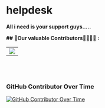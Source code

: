 # helpdesk
**All i need is your support guys.....**


**## 📌Our valuable Contributors👩‍💻👨‍💻 : <a name="contributors"></a>**
<table align="center">
<tr>
<td>
<a href="https://github.com/aman5062/helpdesk_bca/graphs/contributors" align="center">
  <img src="https://contributors-img.web.app/image?repo=aman5062/helpdesk_bca" /> 
</a>
  
</td>
</tr>
</table>
<br><br>

### GitHub Contributor Over Time

[![GitHub Contributor Over Time](https://contributor-overtime-api.git-contributor.com/contributors-svg?chart=contributorOverTime&repo=aman5062/helpdesk2)](https://git-contributor.com?chart=contributorOverTime&repo=aman5062/helpdesk2)
